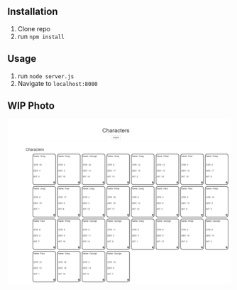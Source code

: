 ## Installation

1. Clone repo
2. run `npm install`

## Usage

1. run `node server.js`
2. Navigate to `localhost:8080`


## WIP Photo
![Image of Demo site](charWIP.png)
